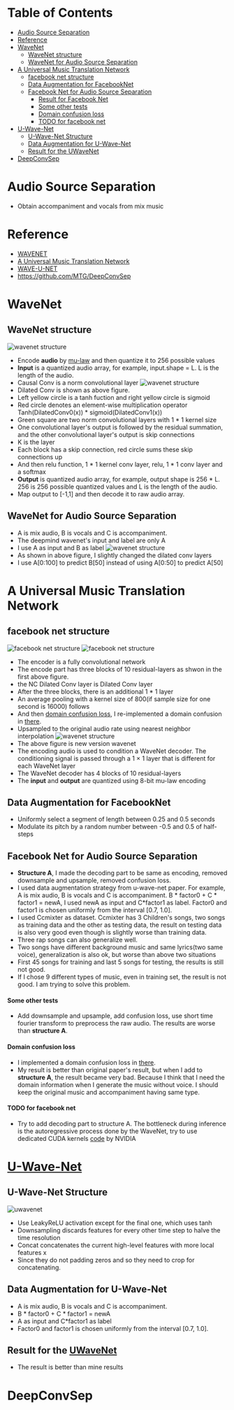 # Table of Contents  
   * [Audio Source Separation](#audio-source-separation)
   * [Reference](#reference)
   * [WaveNet](#wavenet)
     * [WaveNet structure](#wavenet-structure) 
     * [WaveNet for Audio Source Separation](#wavenet-for-audio-source-separation) 
   * [A Universal Music Translation Network](#a-universal-music-translation-network)
     * [facebook net structure](#facebook-net-structure) 
     * [Data Augmentation for FacebookNet](#data-augmentation-for-facebooknet)
     * [Facebook Net for Audio Source Separation](#facebook-net-for-audio-source-separation)
        * [Result for Facebook Net](#result-for-facebook-net)
        * [Some other tests](#some-other-tests)
        * [Domain confusion loss](#domain-confusion-loss)
        * [TODO for facebook net](#todo-for-facebook-net)
   * [U-Wave-Net](#u-wave-net)
     * [U-Wave-Net Structure](#u-wave-net-structure)
     * [Data Augmentation for U-Wave-Net](#data-augmentation-for-u-wave-net)
     * [Result for the UWaveNet](#result-for-the-uwavenet)
   * [DeepConvSep](#deepconvsep)

<div style="page-break-after: always;"></div>

# Audio Source Separation
- Obtain accompaniment and vocals from mix music

# Reference
- [WAVENET](https://arxiv.org/pdf/1609.03499.pdf) 
- [A Universal Music Translation Network](https://arxiv.org/pdf/1805.07848.pdf)
- [WAVE-U-NET](https://arxiv.org/pdf/1806.03185.pdf)
- https://github.com/MTG/DeepConvSep


<div style="page-break-after: always;"></div>


# WaveNet
## WaveNet structure
![wavenet structure](https://i.stack.imgur.com/t7qkv.png "wavenet structure")
- Encode **audio** by [mu-law](https://en.wikipedia.org/wiki/%CE%9C-law_algorithm) and then quantize it to 256 possible values
- **Input** is a quantized audio array, for example, input.shape = L. L is the length of the audio.
- Causal Conv is a norm convolutional layer
![wavenet structure](http://benanne.github.io/images/wavenet.png "wavenet structure")
- Dilated Conv is shown as above figure.
- Left yellow circle is a tanh fuction and right yellow circle is sigmoid
- Red circle denotes an element-wise multiplication operator  Tanh(DilatedConv0(x)) * sigmoid(DilatedConv1(x))
- Green square are two norm convolutional layers with 1 * 1 kernel size
- One convolutional layer's output is followed by the residual summation, and the other convolutional layer's output is skip connections
- K is the layer
- Each block has a skip connection, red circle sums these skip connections up
- And then relu function, 1 * 1 kernel conv layer, relu, 1 * 1 conv layer and a softmax
- **Output** is quantized audio array, for example, output shape is 256 * L. 256 is 256 possible quantized values and L is the length of the audio.
- Map output to [-1,1] and then decode it to raw audio array.

<div style="page-break-after: always;"></div>

## WaveNet for Audio Source Separation
- A is mix audio, B is vocals and C is accompaniment.
- The deepmind wavenet's input and label are only A
- I use A as input and B as label
![wavenet structure](https://raw.githubusercontent.com/soobinseo/wavenet/master/png/wavenet.png)
- As shown in above figure, I slightly changed the dilated conv layers
- I use A[0:100] to predict B[50] instead of using A[0:50] to predict A[50]

<div style="page-break-after: always;"></div>

# A Universal Music Translation Network
## facebook net structure
![facebook net structure](https://cdn-images-1.medium.com/max/1600/1*EJWLapPO2Y88u3AYwstvmQ.png)
![facebook net structure](https://cdn-images-1.medium.com/max/1600/1*y2FfJ_LZub3oidZ19VVDow.png)
- The encoder is a fully convolutional network
- The encode part has three blocks of 10 residual-layers as shwon in the first above figure.
- the NC Dilated Conv layer is Dilated Conv layer
- After the three blocks, there is an additional 1 * 1 layer
- An average pooling with a kernel size of 800(if sample size for one second is 16000) follows
- And then [domain confusion loss](https://arxiv.org/pdf/1505.07818.pdf), I re-implemented a domain confusion in [there](https://github.com/ShichengChen/Domain-Adversarial-Training-of-Neural-Networks).
- Upsampled to the original audio rate using nearest neighbor interpolation
![wavenet structure](https://camo.githubusercontent.com/37b5bb84ef02a8183b21ca697842693dbfc8b077/68747470733a2f2f64726976652e676f6f676c652e636f6d2f75633f6578706f72743d766965772669643d315a6f2d6335567a504c5345516c445f53794e6f6c793358575330413766693573)
- The above figure is new version wavenet
- The encoding audio is used to condition a WaveNet decoder. The conditioning signal is passed through a 1 × 1 layer that is different for each WaveNet layer
- The WaveNet decoder has 4 blocks of 10 residual-layers
- The **input** and **output** are quantized using 8-bit mu-law encoding

## Data Augmentation for FacebookNet
- Uniformly select a segment of length between 0.25 and 0.5 seconds
- Modulate its pitch by a random number between -0.5 and 0.5 of half-steps

<div style="page-break-after: always;"></div>

## Facebook Net for Audio Source Separation
- **Structure A**, I made the decoding part to be same as encoding, removed downsample and upsample, removed confusion loss.  
- I used data augmentation strategy from u-wave-net paper. For example, A is mix audio, B is vocals and C is accompaniment. B * factor0 + C * factor1 = newA, I used newA as input and C*factor1 as label. Factor0 and factor1 is chosen uniformly from the interval [0.7, 1.0].
- I used Ccmixter as dataset. Ccmixter has 3 Children's songs, two songs as training data and the other as testing data, the result on testing data is also very good even though is slightly worse than training data.
- Three rap songs can also generalize well.
- Two songs have different background music and same lyrics(two same voice), generalization is also ok, but worse than above two situations
- First 45 songs for training and last 5 songs for testing, the results is still not good.
- If I chose 9 different types of music, even in training set, the result is not good. I am trying to solve this problem. 

#### Some other tests
- Add downsample and upsample, add confusion loss, use short time fourier transform to preprocess the raw audio. The results are worse than **structure A**.

#### Domain confusion loss
- I implemented a domain confusion loss in [there](https://github.com/ShichengChen/Domain-Adversarial-Training-of-Neural-Networks).
- My result is better than original paper's result, but when I add to **structure A**, the result became very bad. Because I think that I need the domain information when I generate the music without voice. I should keep the original music and accompaniment having same type.

#### TODO for facebook net
 - Try to add decoding part to structure A. The bottleneck during inference is the
autoregressive process done by the WaveNet, try to use dedicated CUDA kernels [code](https://github.com/NVIDIA/nv-wavenet/tree/master/pytorch) by
NVIDIA

<div style="page-break-after: always;"></div>

# [U-Wave-Net](https://github.com/f90/Wave-U-Net)
## U-Wave-Net Structure
![uwavenet](https://raw.githubusercontent.com/f90/Wave-U-Net/master/waveunet.png)
- Use LeakyReLU activation except for the final one, which uses tanh
- Downsampling discards features for every other time step to halve the time resolution
- Concat concatenates the current high-level features with more local features x
- Since they do not padding zeros and so they need to crop for concatenating.

## Data Augmentation for U-Wave-Net
- A is mix audio, B is vocals and C is accompaniment. 
- B * factor0 + C * factor1 = newA
- A as input and C*factor1 as label
- Factor0 and factor1 is chosen uniformly from the interval [0.7, 1.0].   

## Result for the [UWaveNet](https://github.com/f90/Wave-U-Net)
- The result is better than mine results

# DeepConvSep
    





